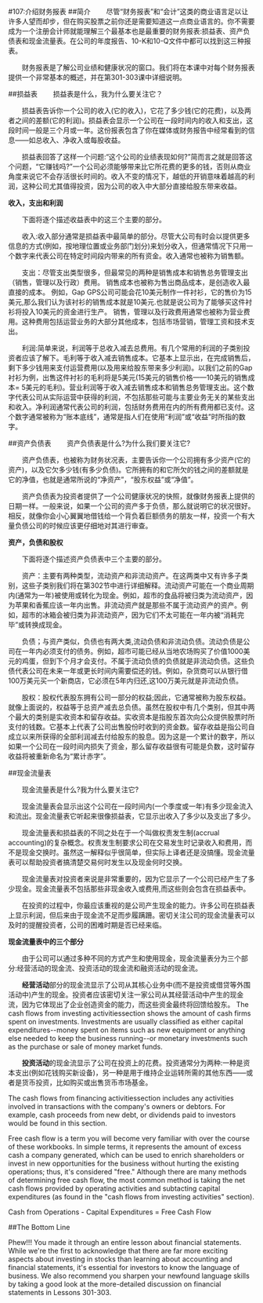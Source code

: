 #107:介绍财务报表
##简介
　　尽管“财务报表”和“会计”这类的商业语言足以让许多人望而却步，但在购买股票之前你还是需要知道这一点商业语言的。你不需要成为一个注册会计师就能理解三个最基本也是最重要的财务报表:损益表、资产负债表和现金流量表。在公司的年度报告、10-K和10-Q文件中都可以找到这三种报表。

　　财务报表是了解公司业绩和健康状况的窗口。我们将在本课中对每个财务报表提供一个非常基本的概述，并在第301-303课中详细说明。

##损益表
　　损益表是什么，我为什么要关注它？

　　损益表告诉你一个公司的收入(它的收入)，它花了多少钱(它的花费)，以及两者之间的差额(它的利润)。损益表会显示一个公司在一段时间内的收入和支出，这段时间一般是三个月或一年。这份报表包含了你在媒体或财务报告中经常看到的信息——如总收入、净收入或每股收益。

　　损益表回答了这样一个问题:“这个公司的业绩表现如何?”简而言之就是回答这个问题，“它赚钱吗?”一个公司必须能够带来比它所花费的更多的钱，否则从商业角度来说它不会存活很长时间的。收入不变的情况下，越低的开销意味着越高的利润，这种公司尤其值得投资，因为公司的收入中大部分直接给股东带来收益。

**收入，支出和利润**

　　下面将逐个描述收益表中的这三个主要的部分。

　　收入:收入部分通常是损益表中最简单的部分。尽管大公司有时会以提供更多信息的方式(例如，按地理位置或业务部门划分)来划分收入，但通常情况下只用一个数字来代表公司在特定时间段内带来的所有资金。收入通常也被称为销售额。

　　支出：尽管支出类型很多，但最常见的两种是销售成本和销售总务管理支出（销售，管理以及行政）费用。 销售成本也被称为售出商品成本，是创造收入最直接的成本。 例如，Gap GPS公司可能会花10美元制作一件衬衫，它的售价为15美元,那么我们认为该衬衫的销售成本就是10美元.也就是说公司为了能够买这件衬衫将投入10美元的资金进行生产。 销售，管理以及行政费用通常也被称为营业费用。这种费用包括运营业务的大部分其他成本，包括市场营销，管理工资和技术支出。

　　利润:简单来说，利润等于总收入减去总费用。有几个常用的利润的子类别投资者应该了解下。毛利等于收入减去销售成本。它基本上显示出，在完成销售后，剩下多少钱用来支付运营费用(以及用来给股东带来多少利润)。以我们之前的Gap衬衫为例，出售这件衬衫的毛利将是5美元(15美元的销售价格——10美元的销售成本= 5美元的毛利)。营业利润等于收入减去销售成本和销售总务管理支出。这个数字代表公司从实际运营中获得的利润，不包括那些可能与主要业务无关的某些支出和收入。净利润通常代表公司的利润，包括财务费用在内的所有费用都已支付。这个数字通常被称为“账本底线”，通常是指人们在使用“利润”或“收益”时所指的数字。

##资产负债表
　　资产负债表是什么?为什么我们要关注它?

　　资产负债表，也被称为财务状况表，主要告诉你一个公司拥有多少资产(它的资产)，以及它欠多少钱(有多少负债)。它所拥有的和它所欠的钱之间的差额就是它的净值，也就是通常所说的“净资产”，“股东权益”或“净值”。

　　资产负债表为投资者提供了一个公司健康状况的快照，就像财务报表上提供的日期一样。一般来说，如果一个公司的资产多于负债，那么就说明它的状况很好。相反，就像你会小心翼翼地借钱给一个背负着巨额债务的朋友一样，投资一个有大量负债公司的时候应该更仔细地对其进行审查。

**资产，负债和股权**

　　下面将逐个描述资产负债表中三个主要的部分。

　　资产：主要有两种类型，流动资产和非流动资产。在这两类中又有许多子类别，这些子类别我们将在第302节中进行详细解释。流动资产可能在一个商业周期内(通常为一年)被使用或转化为现金。例如，超市的食品将被归类为流动资产，因为苹果和香蕉应该一年内出售。非流动资产就是那些不属于流动资产的资产。例如，超市的冰箱会被归类为非流动资产，因为它们不太可能在一年内被“消耗完毕”或转换成现金。

　　负债；与资产类似，负债也有两大类,流动负债和非流动负债。流动负债是公司在一年内必须支付的债务。例如，超市可能已经从当地农场购买了价值1000美元的鸡蛋，但到下个月才会支付。不属于流动负债的负债就是非流动负债。这些负债代表公司在未来一年或更长时间内需要偿还的钱。例如，杂货商可以从银行借100万美元买一个新商店，它必须在5年内归还,这100万美元就是非流动负债。

　　股权：股权代表股东拥有公司一部分的权益;因此，它通常被称为股东权益。就像上面说的，权益等于总资产减去总负债。虽然在股权中有几个类别，但其中两个最大的类别是实收资本和留存收益。实收资本是指股东首次向公众提供股票时所支付的钱数。它基本上代表了公司出售股份时收到的资金数。留存收益是指公司自成立以来所获得的全部利润减去付给股东的股息。因为这是一个累计的数字，所以如果一个公司在一段时间内损失了资金，那么留存收益很有可能是负数，这时留存收益将被重新命名为“累计赤字”。

##现金流量表

　　现金流量表是什么?我为什么要关注它?

　　现金流量表会显示出这个公司在一段时间内(一个季度或一年)有多少现金流入和流出。现金流量表它听起来很像损益表，它显示出收入了多少以及支出了多少。

　　现金流量表和损益表的不同之处在于一个叫做权责发生制(accrual accounting)的复杂概念。权责发生制要求公司在交易发生时记录收入和费用，而不是现金交换时。虽然这一解释似乎很简单，但实际上译者还是没搞懂。现金流量表可以帮助投资者搞清楚交易何时发生以及现金何时交换。

　　现金流量表对投资者来说是非常重要的，因为它显示了一个公司已经产生了多少现金。现金流量表不包括那些非现金收入或费用,而这些则会包含在损益表中。

　　在投资的过程中，你最应该重视的是公司产生现金的能力。许多公司在损益表上显示利润，但后来由于现金流不足而步履蹒跚。密切关注公司的现金流量表可以及时的提醒投资者，公司的困难时期是否已经来临。

**现金流量表中的三个部分**

　　由于公司可以通过多种不同的方式产生和使用现金，现金流量表分为三个部分:经营活动的现金流、投资活动的现金流和融资活动的现金流。

　　**经营活动**部分的现金流显示了公司从其核心业务中(而不是投资或借贷等外围活动中)产生的现金。投资者应该密切关注一家公司从其经营活动中产生的现金流，因为它体现出了企业创造资金的能力，而这些资金最终将回馈给股东。
The cash flows from investing activitiessection shows the amount of cash firms spent on investments. Investments are usually classified as either capital expenditures--money spent on items such as new equipment or anything else needed to keep the business running--or monetary investments such as the purchase or sale of money market funds.

　　**投资活动**的现金流显示了公司在投资上的花费。投资通常分为两种:一种是资本支出(例如花钱购买新设备)，另一种是用于维持企业运转所需的其他东西——或者是货币投资，比如购买或出售货币市场基金。

The cash flows from financing activitiessection includes any activities involved in transactions with the company's owners or debtors. For example, cash proceeds from new debt, or dividends paid to investors would be found in this section.

Free cash flow is a term you will become very familiar with over the course of these workbooks. In simple terms, it represents the amount of excess cash a company generated, which can be used to enrich shareholders or invest in new opportunities for the business without hurting the existing operations; thus, it's considered "free." Although there are many methods of determining free cash flow, the most common method is taking the net cash flows provided by operating activities and subtacting capital expenditures (as found in the "cash flows from investing activities" section).

Cash from Operations - Capital Expenditures = Free Cash Flow

##The Bottom Line

Phew!!! You made it through an entire lesson about financial statements. While we're the first to acknowledge that there are far more exciting aspects about investing in stocks than learning about accounting and financial statements, it's essential for investors to know the language of business. We also recommend you sharpen your newfound language skills by taking a good look at the more-detailed discussion on financial statements in Lessons 301-303.
